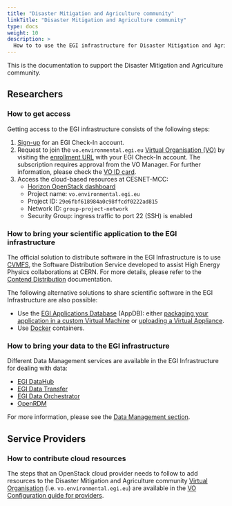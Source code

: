 ```yaml
---
title: "Disaster Mitigation and Agriculture community"
linkTitle: "Disaster Mitigation and Agriculture community"
type: docs
weight: 10
description: >
  How to to use the EGI infrastructure for Disaster Mitigation and Agriculture community
---
```


This is the documentation to support the Disaster Mitigation and Agriculture community.

## Researchers

### How to get access

Getting access to the EGI infrastructure consists of the following steps:

1. [Sign-up](../../aai/check-in/signup/) for an EGI Check-In account.
1. Request to join the `vo.environmental.egi.eu`
   [Virtual Organisation (VO)](https://confluence.egi.eu/display/EGIG/Virtual+organisation)
   by visiting the [enrollment URL](https://aai.egi.eu/registry/co_petitions/start/coef:369)
   with your EGI Check-In account. The subscription requires approval from the
   VO Manager. For further information, please check the
   [VO ID card](https://operations-portal.egi.eu/vo/view/voname/vo.environmental.egi.eu).
1. Access the cloud-based resources at CESNET-MCC:
   * [Horizon OpenStack dashboard](https://dashboard.cloud.muni.cz/)
   * Project name: `vo.environmental.egi.eu`
   * Project ID: `29e6fbf618984a0c98ffcdf0222ad815`
   * Network ID: `group-project-network`
   * Security Group: ingress traffic to port 22 (SSH) is enabled

### How to bring your scientific application to the EGI infrastructure

The official solution to distribute software in the EGI Infrastructure
is to use [CVMFS](https://cernvm.cern.ch/fs/), the Software
Distribution Service developed to assist High Energy Physics collaborations
at CERN. For more details, please refer to the
[Contend Distribution](../../compute/content-distribution/) documentation.

The following alternative solutions to share scientific software in the
EGI Infrastructure are also possible:

* Use the [EGI Applications Database](https://appdb.egi.eu/) (AppDB):
  either [packaging your application in a custom Virtual Machine](../../compute/cloud-compute/images/)
  or [uploading a Virtual Appliance](https://wiki.appdb.egi.eu/main:faq:how_to_register_a_virtual_appliance).
* Use [Docker](https://www.docker.com/) containers.

### How to bring your data to the EGI infrastructure

Different Data Management services are available in the EGI Infrastructure for dealing with data:

* [EGI DataHub](../../data/management/datahub/)
* [EGI Data Transfer](../../data/management/data-transfer/)
* [EGI Data Orchestrator](../../data/management/rucio/)
* [OpenRDM](../../data/management/open-rdm/)

For more information, please see the [Data Management section](../../data/management/).

## Service Providers

### How to contribute cloud resources

The steps that an OpenStack cloud provider needs to follow to add resources
to the Disaster Mitigation and Agriculture community
[Virtual Organisation](https://confluence.egi.eu/display/EGIG/Virtual+organisation)
(i.e. `vo.environmental.egi.eu`) are available in the
[VO Configuration guide for providers](../../../providers/cloud-compute/openstack/vo_config.md).
